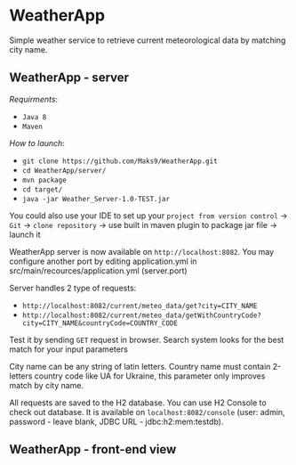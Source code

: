 # WeatherApp
Simple weather service to retrieve current meteorological data by matching city name.

## WeatherApp - server

_Requirments_:
* `Java 8`
* `Maven`

_How to launch_:
* `git clone https://github.com/Maks9/WeatherApp.git`
* `cd WeatherApp/server/`
* `mvn package`
* `cd target/`
* `java -jar Weather_Server-1.0-TEST.jar`

You could also use your IDE to set up your `project from version control` -> `Git` -> `clone repository` -> use built in maven plugin to package jar file -> launch it

WeatherApp server is now available on `http://localhost:8082`. You may configure another port by editing application.yml in src/main/recources/application.yml (server.port)

Server handles 2 type of requests:
* `http://localhost:8082/current/meteo_data/get?city=CITY_NAME`
* `http://localhost:8082/current/meteo_data/getWithCountryCode?city=CITY_NAME&countryCode=COUNTRY_CODE`

Test it by sending `GET` request in browser. Search system looks for the best match for your input parameters

City name can be any string of latin letters. 
Country name must contain 2-letters country code like UA for Ukraine, this parameter only improves match by city name.

All requests are saved to the H2 database. You can use H2 Console to check out database. It is available on `localhost:8082/console` (user: admin, password - leave blank, JDBC URL - jdbc:h2:mem:testdb).

## WeatherApp - front-end view